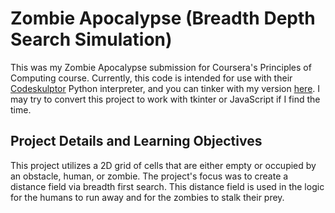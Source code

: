 # Zombie Apocalypse (Breadth Depth Search Simulation)

This was my Zombie Apocalypse submission for Coursera's Principles of Computing course. Currently, this code is intended for use with their [Codeskulptor](http://www.codeskulptor.org/) Python interpreter, and you can tinker with my version [here](http://www.codeskulptor.org/#user41_bR8hsxFWu0_14.py). I may try to convert this project to work with tkinter or JavaScript if I find the time.

## Project Details and Learning Objectives

This project utilizes a 2D grid of cells that are either empty or occupied by an obstacle, human, or zombie. The project's focus was to create a distance field via breadth first search. This distance field is used in the logic for the humans to run away and for the zombies to stalk their prey.
